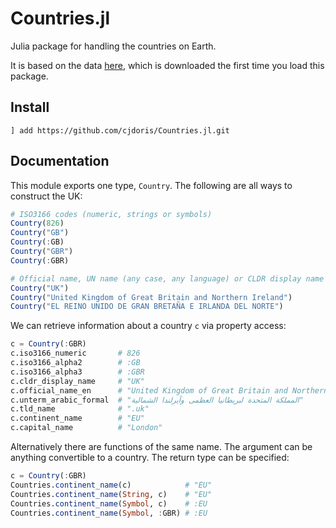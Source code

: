 # Countries.jl

Julia package for handling the countries on Earth.

It is based on the data [here](https://datahub.io/core/country-codes), which is downloaded the first time you load this package.

## Install

```
] add https://github.com/cjdoris/Countries.jl.git
```

## Documentation

This module exports one type, `Country`. The following are all ways to construct the UK:
```julia
# ISO3166 codes (numeric, strings or symbols)
Country(826)
Country("GB")
Country(:GB)
Country("GBR")
Country(:GBR)

# Official name, UN name (any case, any language) or CLDR display name
Country("UK")
Country("United Kingdom of Great Britain and Northern Ireland")
Country("EL REINO UNIDO DE GRAN BRETAÑA E IRLANDA DEL NORTE")
```

We can retrieve information about a country `c` via property access:
```julia
c = Country(:GBR)
c.iso3166_numeric       # 826
c.iso3166_alpha2        # :GB
c.iso3166_alpha3        # :GBR
c.cldr_display_name     # "UK"
c.official_name_en      # "United Kingdom of Great Britain and Northern Ireland"
c.unterm_arabic_formal  # "المملكة المتحدة لبريطانيا العظمى وآيرلندا الشمالية"
c.tld_name              # ".uk"
c.continent_name        # "EU"
c.capital_name          # "London"
```

Alternatively there are functions of the same name. The argument can be anything convertible to a country. The return type can be specified:
```julia
c = Country(:GBR)
Countries.continent_name(c)            # "EU"
Countries.continent_name(String, c)    # "EU"
Countries.continent_name(Symbol, c)    # :EU
Countries.continent_name(Symbol, :GBR) # :EU
```

